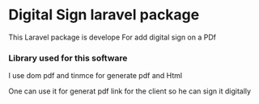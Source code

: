 <h1>Digital Sign laravel package</h1>
<p>This Laravel package is develope For add digital sign on a PDf</p>
<h3>Library used for this software</h3>
<p>I use dom pdf and tinmce for generate pdf and Html</p>
<p>One can use it for generat pdf link for the client so he can sign it digitally</p>
